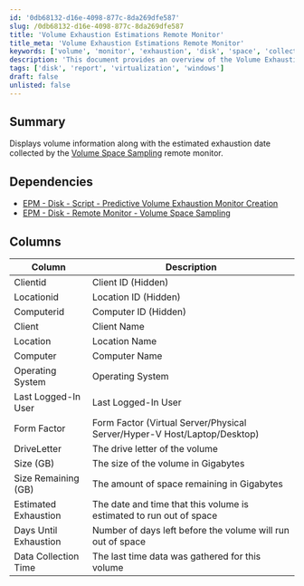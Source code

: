 ```yaml
---
id: '0db68132-d16e-4098-877c-8da269dfe587'
slug: /0db68132-d16e-4098-877c-8da269dfe587
title: 'Volume Exhaustion Estimations Remote Monitor'
title_meta: 'Volume Exhaustion Estimations Remote Monitor'
keywords: ['volume', 'monitor', 'exhaustion', 'disk', 'space', 'collection']
description: 'This document provides an overview of the Volume Exhaustion Monitor, detailing how it displays volume information along with the estimated exhaustion date collected by the Volume Space Sampling remote monitor. It includes dependencies, column descriptions, and the data collected for effective monitoring.'
tags: ['disk', 'report', 'virtualization', 'windows']
draft: false
unlisted: false
---
```


## Summary

Displays volume information along with the estimated exhaustion date collected by the [Volume Space Sampling](/docs/3a441306-efbc-48a5-8732-06bfd56c9a5f) remote monitor.

## Dependencies

- [EPM - Disk - Script - Predictive Volume Exhaustion Monitor Creation](/docs/d353ba91-e58f-4afb-b5da-1ac2eaeb2006) 
- [EPM - Disk - Remote Monitor - Volume Space Sampling](/docs/3a441306-efbc-48a5-8732-06bfd56c9a5f) 

## Columns

| Column                     | Description                                                                   |
|---------------------------|-------------------------------------------------------------------------------|
| Clientid                  | Client ID (Hidden)                                                            |
| Locationid                | Location ID (Hidden)                                                          |
| Computerid                | Computer ID (Hidden)                                                          |
| Client                    | Client Name                                                                   |
| Location                  | Location Name                                                                 |
| Computer                  | Computer Name                                                                 |
| Operating System           | Operating System                                                               |
| Last Logged-In User       | Last Logged-In User                                                           |
| Form Factor               | Form Factor (Virtual Server/Physical Server/Hyper-V Host/Laptop/Desktop)     |
| DriveLetter               | The drive letter of the volume                                                |
| Size (GB)                | The size of the volume in Gigabytes                                           |
| Size Remaining (GB)      | The amount of space remaining in Gigabytes                                    |
| Estimated Exhaustion      | The date and time that this volume is estimated to run out of space          |
| Days Until Exhaustion     | Number of days left before the volume will run out of space                   |
| Data Collection Time      | The last time data was gathered for this volume                               |

